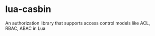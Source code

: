 # lua-casbin
An authorization library that supports access control models like ACL, RBAC, ABAC in Lua
